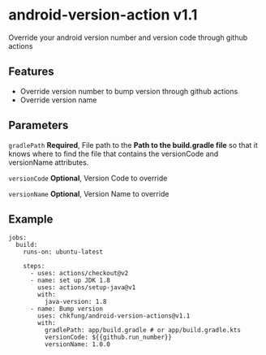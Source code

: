# android-version-action v1.1
Override your android version number and version code through github actions

## Features
* Override version number to bump version through github actions
* Override version name

## Parameters
`gradlePath`
**Required**, File path to the **Path to the build.gradle file** so that it knows where to find the file that contains the versionCode and versionName attributes.

`versionCode`
**Optional**, Version Code to override

`versionName`
**Optional**, Version Name to override

## Example
```
jobs:
  build:
    runs-on: ubuntu-latest

    steps:
      - uses: actions/checkout@v2
      - name: set up JDK 1.8
        uses: actions/setup-java@v1
        with:
          java-version: 1.8
      - name: Bump version
        uses: chkfung/android-version-actions@v1.1
        with:
          gradlePath: app/build.gradle # or app/build.gradle.kts 
          versionCode: ${{github.run_number}}
          versionName: 1.0.0
```
